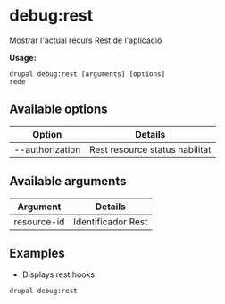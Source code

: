# debug:rest
Mostrar l'actual recurs Rest de l'aplicació

**Usage:**
```
drupal debug:rest [arguments] [options]
rede
```

## Available options
Option | Details
-------|-------------
--authorization | Rest resource status habilitat | deshabilitat

## Available arguments
Argument | Details
---------|-------------
resource-id | Identificador Rest

## Examples
* Displays rest hooks
```
drupal debug:rest
```
